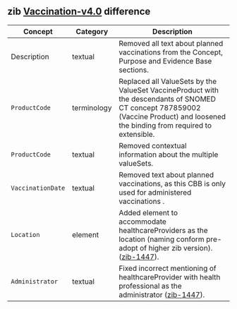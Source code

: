 ## zib [Vaccination-v4.0](https://zibs.nl/wiki/Vaccination-v4.0(2020EN)) difference

| Concept         | Category          | Description                             | 
|-----------------|-------------------|-----------------------------------------|
| Description | textual | Removed all text about planned vaccinations from the Concept, Purpose and Evidence Base sections. |
|`ProductCode` | terminology | Replaced all ValueSets by the ValueSet VaccineProduct with the descendants of SNOMED CT concept 787859002 (Vaccine Product) and loosened the binding from required to extensible. |
|`ProductCode` | textual | Removed contextual information about the multiple valueSets. |
|`VaccinationDate` | textual | Removed text about planned vaccinations, as this CBB is only used for administered vaccinations . |
|`Location` | element | Added element to accommodate healthcareProviders as the location (naming conform pre-adopt of higher zib version).([zib-1447](https://bits.nictiz.nl/browse/ZIB-1447)).| 
|`Administrator` | textual | Fixed incorrect mentioning of healthcareProvider with health professional as the administrator ([zib-1447](https://bits.nictiz.nl/browse/ZIB-1447)).|